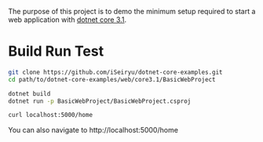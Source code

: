 The purpose of this project is to demo the minimum setup required to start a web application with [dotnet core 3.1](https://dotnet.microsoft.com/download/dotnet-core/3.1).

# Build Run Test
```bash
git clone https://github.com/iSeiryu/dotnet-core-examples.git
cd path/to/dotnet-core-examples/web/core3.1/BasicWebProject

dotnet build
dotnet run -p BasicWebProject/BasicWebProject.csproj

curl localhost:5000/home
```

You can also navigate to http://localhost:5000/home